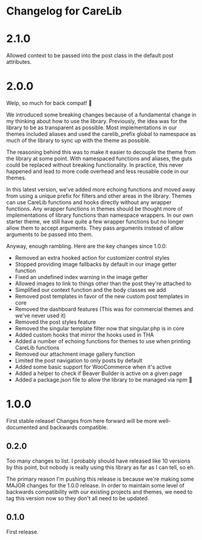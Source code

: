 # Changelog for CareLib

# 2.1.0

Allowed context to be passed into the post class in the default post attributes.

# 2.0.0

Welp, so much for back compat! 🤗

We introduced some breaking changes because of a fundamental change in my thinking about how to use the library. Previously, the idea was for the library to be as transparent as possible. Most implementations in our themes included aliases and used the carelib_prefix global to namespace as much of the library to sync up with the theme as possible.

The reasoning behind this was to make it easier to decouple the theme from the library at some point. With namespaced functions and aliases, the guts could be replaced without breaking functionality. In practice, this never happened and lead to more code overhead and less reusable code in our themes.

In this latest version, we've added more echoing functions and moved away from using a unique prefix for filters and other areas in the library. Themes can use CareLib functions and hooks directly without any wrapper functions. Any wrapper functions in themes should be thought more of implementations of library functions than namespace wrappers. In our own starter theme, we still have quite a few wrapper functions but no longer allow them to accept arguments. They pass arguments instead of allow arguments to be passed into them.

Anyway, enough rambling. Here are the key changes since 1.0.0:

- Removed an extra hooked action for customizer control styles
- Stopped providing image fallbacks by default in our image getter function
- Fixed an undefined index warning in the image getter
- Allowed images to link to things other than the post they're attached to
- Simplified our context function and the body classes we add
- Removed post templates in favor of the new custom post templates in core
- Removed the dashboard features (This was for commercial themes and we've never used it)
- Removed the post styles feature
- Removed the singular template filter now that singular.php is in core
- Added custom hooks that mirror the hooks used in THA
- Added a number of echoing functions for themes to use when printing CareLib functions
- Removed our attachment image gallery function
- Limited the post navigation to only posts by default
- Added some basic support for WooCommerce when it's active
- Added a helper to check if Beaver Builder is active on a given page
- Added a package.json file to allow the library to be managed via npm 🤔

# 1.0.0

First stable release! Changes from here forward will be more well-documented and backwards compatible.

## 0.2.0

Too many changes to list. I probably should have released like 10 versions by this point, but nobody is really using this library as far as I can tell, so eh.

The primary reason I'm pushing this release is because we're making some MAJOR changes for the 1.0.0 release. In order to maintain some level of backwards compatibility with our existing projects and themes, we need to tag this version now so they don't all need to be updated.

## 0.1.0

First release.
